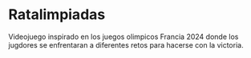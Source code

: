 # Ratalimpiadas
Videojuego inspirado en los juegos olimpicos Francia 2024 donde los jugdores se enfrentaran a diferentes retos para hacerse con la victoria.
